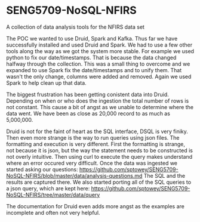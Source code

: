 # SENG5709-NoSQL-NFIRS
A collection of data analysis tools for the NFIRS data set

The POC we wanted to use Druid, Spark and Kafka.  Thus far we have successfully installed and used Druid and Spark. We had to use a few other tools along the way as we got the system more stable.  For example we used python to fix our date/timestamps.  That is because the data changed halfway through the collection.  This was a small thing to overcome and we expanded to use Spark fix the date/timestamps and to unify them. That wasn't the only change, columns were added and removed.  Again we used Spark to help clean up that data.

The biggest frustration has been getting conistent data into Druid.  Depending on when or who does the ingestion the total number of rows is not constant. This cause a bit of angst as we unable to determine where the data went.  We have been as close as 20,000 record to as much as 5,000,000.  

Druid is not for the faint of heart as the SQL interface, DSQL is very finiky. Then even more strange is the way to run queries using json files. The formatting and execution is very different. First the formatting is strange, not because it is json, but the way the statement needs to be constructed is not overly intuitive. Then using curl to execute the query makes understand where an error occured very difficult. 
Once the data was ingested we started asking our questions: https://github.com/sptowey/SENG5709-NoSQL-NFIRS/blob/master/data/analysis-questions.md
The SQL and the results are captured there. We also started porting all of the SQL queries to a json query, which are kept here: https://github.com/sptowey/SENG5709-NoSQL-NFIRS/tree/master/data/query

The documentation for Druid even adds more angst as the examples are incomplete and often not very helpful. 
